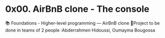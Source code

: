 # 0x00. AirBnB clone - The console 
:books:  Foundations - Higher-level programming ― AirBnB clone
:couple:Project to be done in teams of 2 people :Abderrahmen Hidoussi, Oumayma Bougossa